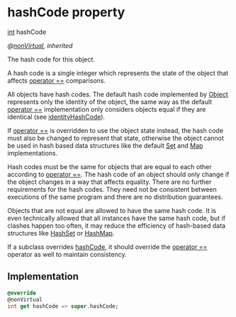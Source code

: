 


# hashCode property








[int](https://api.flutter.dev/flutter/dart-core/int-class.html) hashCode
  
_@[nonVirtual](https://pub.dev/documentation/meta/1.3.0/meta/nonVirtual-constant.html), inherited_



<p>The hash code for this object.</p>
<p>A hash code is a single integer which represents the state of the object
that affects <a href="../../devices_lock/Lock/operator_equals.md">operator ==</a> comparisons.</p>
<p>All objects have hash codes.
The default hash code implemented by <a href="https://api.flutter.dev/flutter/dart-core/Object-class.html">Object</a>
represents only the identity of the object,
the same way as the default <a href="../../devices_lock/Lock/operator_equals.md">operator ==</a> implementation only considers objects
equal if they are identical (see <a href="https://api.flutter.dev/flutter/dart-core/identityHashCode.html">identityHashCode</a>).</p>
<p>If <a href="../../devices_lock/Lock/operator_equals.md">operator ==</a> is overridden to use the object state instead,
the hash code must also be changed to represent that state,
otherwise the object cannot be used in hash based data structures
like the default <a href="https://api.flutter.dev/flutter/dart-core/Set-class.html">Set</a> and <a href="https://api.flutter.dev/flutter/dart-core/Map-class.html">Map</a> implementations.</p>
<p>Hash codes must be the same for objects that are equal to each other
according to <a href="../../devices_lock/Lock/operator_equals.md">operator ==</a>.
The hash code of an object should only change if the object changes
in a way that affects equality.
There are no further requirements for the hash codes.
They need not be consistent between executions of the same program
and there are no distribution guarantees.</p>
<p>Objects that are not equal are allowed to have the same hash code.
It is even technically allowed that all instances have the same hash code,
but if clashes happen too often,
it may reduce the efficiency of hash-based data structures
like <a href="https://api.flutter.dev/flutter/dart-collection/HashSet-class.html">HashSet</a> or <a href="https://api.flutter.dev/flutter/dart-collection/HashMap-class.html">HashMap</a>.</p>
<p>If a subclass overrides <a href="../../devices_lock/Lock/hashCode.md">hashCode</a>, it should override the
<a href="../../devices_lock/Lock/operator_equals.md">operator ==</a> operator as well to maintain consistency.</p>



## Implementation

```dart
@override
@nonVirtual
int get hashCode => super.hashCode;
```








